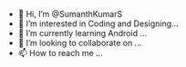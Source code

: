 - 👋 Hi, I’m @SumanthKumarS
- 👀 I’m interested in Coding and Designing...
- 🌱 I’m currently learning Android ...
- 💞️ I’m looking to collaborate on ...
- 📫 How to reach me ...

<!---
SumanthKumarS/SumanthKumarS is a ✨ special ✨ repository because its `README.md` (this file) appears on your GitHub profile.
You can click the Preview link to take a look at your changes.
--->
